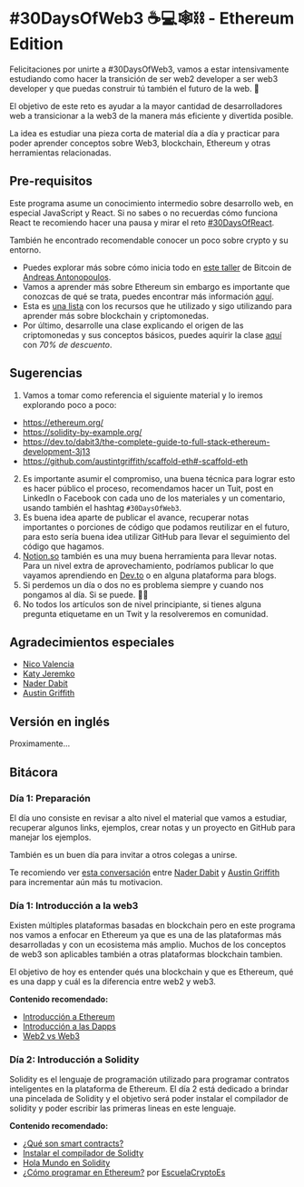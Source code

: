 # #30DaysOfWeb3 ☕️💻🕸⛓ - Ethereum Edition

Felicitaciones por unirte a #30DaysOfWeb3, vamos a estar intensivamente estudiando como hacer la transición de ser web2 developer a ser web3 developer y que puedas construir tú también el futuro de la web. 🚀

El objetivo de este reto es ayudar a la mayor cantidad de desarrolladores web a transicionar a la web3 de la manera más eficiente y divertida posible.

La idea es estudiar una pieza corta de material día a día y practicar para poder aprender conceptos sobre Web3, blockchain, Ethereum y otras herramientas relacionadas.

## Pre-requisitos

Este programa asume un conocimiento intermedio sobre desarrollo web, en especial JavaScript y React. Si no sabes o no recuerdas cómo funciona React te recomiendo hacer una pausa y mirar el reto [#30DaysOfReact](https://github.com/brolag/30DaysOfReact).

También he encontrado recomendable conocer un poco sobre crypto y su entorno. 
- Puedes explorar más sobre cómo inicia todo en [este taller](https://aantonop.com/workshops/introduction-to-bitcoin-and-open-blockchains/) de Bitcoin de [Andreas Antonopoulos](https://twitter.com/aantonop).
- Vamos a aprender más sobre Ethereum sin embargo es importante que conozcas de qué se trata, puedes encontrar más información [aquí](https://ethereum.org/en/what-is-ethereum/).
- Esta es [una lista](https://familiar-ski-3bc.notion.site/Recursos-sobre-criptomonedas-0372553c8baf4838862613deade43aa1) con los recursos que he utilizado y sigo utilizando para aprender más sobre blockchain y criptomonedas.
- Por último, desarrolle una clase explicando el origen de las criptomonedas y sus conceptos básicos, puedes aquirir la clase [aquí](https://brolag.gumroad.com/l/criptomonedas/dcx002f) con *70% de descuento*.


## Sugerencias

1. Vamos a tomar como referencia el siguiente material y lo iremos explorando poco a poco:
  - https://ethereum.org/
  - https://solidity-by-example.org/
  - https://dev.to/dabit3/the-complete-guide-to-full-stack-ethereum-development-3j13
  - https://github.com/austintgriffith/scaffold-eth#-scaffold-eth
2. Es importante asumir el compromiso, una buena técnica para lograr esto es hacer público el proceso, recomendamos hacer un Tuit, post en LinkedIn o Facebook con cada uno de los materiales y un comentario, usando también el hashtag `#30DaysOfWeb3`.
3. Es buena idea aparte de publicar el avance, recuperar notas importantes o porciones de código que podamos reutilizar en el futuro, para esto sería buena idea utilizar GitHub para llevar el seguimiento del código que hagamos.
4. [Notion.so](http://notion.so) también es una muy buena herramienta para llevar notas. Para un nivel extra de aprovechamiento, podríamos publicar lo que vayamos aprendiendo en [Dev.to](http://dev.to) o en alguna plataforma para blogs.
5. Si perdemos un día o dos no es problema siempre y cuando nos pongamos al día. Si se puede. 💪🏽
6. No todos los artículos son de nivel principiante, si tienes alguna pregunta etiquetame en un Twit y la resolveremos en comunidad.

## Agradecimientos especiales

- [Nico Valencia](https://twitter.com/nico_valencia)
- [Katy Jeremko](https://twitter.com/KatyJeremko)
- [Nader Dabit](https://twitter.com/dabit3)
- [Austin Griffith](https://twitter.com/austingriffith)

## Versión en inglés
Proximamente...


## Bitácora

### Día 1: Preparación

El día uno consiste en revisar a alto nivel el material que vamos a estudiar, recuperar algunos links, ejemplos, crear notas y un proyecto en GitHub para manejar los ejemplos.

También es un buen día para invitar a otros colegas a unirse.

Te recomiendo ver [esta conversación](https://youtu.be/ogjOjUjCVLk) entre [Nader Dabit](https://twitter.com/dabit3) y [Austin Griffith](https://twitter.com/austingriffith) para incrementar aún más tu motivacion.

### Día 1: Introducción a la web3

Existen múltiples plataformas basadas en blockchain pero en este programa nos vamos a enfocar en Ethereum ya que es una de las plataformas más desarrolladas y con un ecosistema más amplio. Muchos de los conceptos de web3 son aplicables también a otras plataformas blockchain tambien.

El objetivo de hoy es entender qués una blockchain y que es Ethereum, qué es una dapp y cuál es la diferencia entre web2 y web3.

**Contenido recomendado:**
- [Introducción a Ethereum](https://ethereum.org/es/developers/docs/intro-to-ethereum/) 
- [Introducción a las Dapps](https://ethereum.org/es/developers/docs/dapps/)
- [Web2 vs Web3](https://ethereum.org/es/developers/docs/web2-vs-web3/)

### Día 2: Introducción a Solidity

Solidity es el lenguaje de programación utilizado para programar contratos inteligentes en la plataforma de Ethereum. El día 2 está dedicado a brindar una pincelada de Solidity y el objetivo será poder instalar el compilador de solidity y poder escribir las primeras lineas en este lenguaje.

**Contenido recomendado:**
- [¿Qué son smart contracts?](https://ethereum.org/es/developers/docs/smart-contracts/)
- [Instalar el compilador de Solidty](https://solidity-es.readthedocs.io/es/latest/installing-solidity.html)
- [Hola Mundo en Solidity](https://solidity-by-example.org/hello-world/)
- [¿Cómo programar en Ethereum?](https://youtu.be/Dm4oRsxQKbE) por [EscuelaCryptoEs](https://escuelacryptoes.com/)

